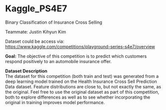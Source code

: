 # Kaggle_PS4E7
Binary Classification of Insurance Cross Selling

Teammate: Justin Kihyun Kim

Dataset could be access via: <br/>
https://www.kaggle.com/competitions/playground-series-s4e7/overview

__Goal:__ The objective of this competition is to predict which customers respond positively to an automobile insurance offer.

__Dataset Description__ <br/>
The dataset for this competition (both train and test) was generated from a deep learning model trained on the Health Insurance Cross Sell Prediction Data dataset. Feature distributions are close to, but not exactly the same, as the original. Feel free to use the original dataset as part of this competition, both to explore differences as well as to see whether incorporating the original in training improves model performance.
<br/>
